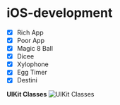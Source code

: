 # iOS-development

- [x] Rich App
- [x] Poor App
- [x] Magic 8 Ball
- [x] Dicee
- [x] Xylophone
- [x] Egg Timer
- [x] Destini

**UIKit Classes**
![UIKit Classes](https://finalizedotcom.files.wordpress.com/2012/12/uikit_classes.jpg)

